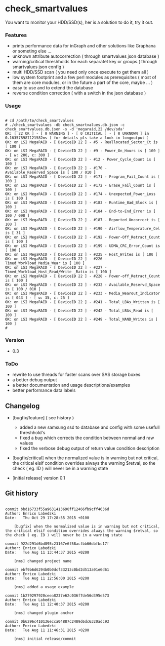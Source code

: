 
# check_smartvalues

You want to monitor your HDD/SSD(s), her is a solution to do it, try it out.
 
### Features
 - prints performance data for inGraph and other solutions like Graphana or someting else ...
 - unknown attribute autocorrection ( through smartvalues json database )
 - warning/critical threshholds for each separatet key or groups ( through smartvalues json config )
 - multi HDD/SSD scan ( you need only once execute to get them all )
 - low system footprint and a few perl modules as prerequisites ( most of them are core modules, or in the future a part of the core, maybe ... )
 - easy to use and to extend the database
 - reverse condition correction ( with a switch in the json database )

### Usage

<pre><code>
# cd /path/to/check_smartvalues
# ./check_smartvalues -db check_smartvalues.db.json -c check_smartvalues.db.json -s -d 'megaraid,22 /dev/sda'
OK: [ 22 OK ] - [ 0 WARNING ] - [ 0 CRITICAL ] - [ 0 UNKNOWN ] in 0.163578987121582ms ( for details pls take a look in longoutput )
OK: on LSI MegaRAID - [ DeviceID 22 ] - #5 - Reallocated_Sector_Ct is [ 100 ]
OK: on LSI MegaRAID - [ DeviceID 22 ] - #9 - Power_On_Hours is [ 100 ] - [ w: 200, c: 300 ]
OK: on LSI MegaRAID - [ DeviceID 22 ] - #12 - Power_Cycle_Count is [ 100 ]
OK: on LSI MegaRAID - [ DeviceID 22 ] - #170 - Available_Reserved_Space is [ 100 / 010 ]
OK: on LSI MegaRAID - [ DeviceID 22 ] - #171 - Program_Fail_Count is [ 100 ]
OK: on LSI MegaRAID - [ DeviceID 22 ] - #172 - Erase_Fail_Count is [ 100 ]
OK: on LSI MegaRAID - [ DeviceID 22 ] - #174 - Unexpected_Power_Loss is [ 100 ]
OK: on LSI MegaRAID - [ DeviceID 22 ] - #183 - Runtime_Bad_Block is [ 100 ]
OK: on LSI MegaRAID - [ DeviceID 22 ] - #184 - End-to-End_Error is [ 100 / 090 ]
OK: on LSI MegaRAID - [ DeviceID 22 ] - #187 - Reported_Uncorrect is [ 100 ]
OK: on LSI MegaRAID - [ DeviceID 22 ] - #190 - Airflow_Temperature_Cel is [ 31 ]
OK: on LSI MegaRAID - [ DeviceID 22 ] - #192 - Power-Off_Retract_Count is [ 100 ]
OK: on LSI MegaRAID - [ DeviceID 22 ] - #199 - UDMA_CRC_Error_Count is [ 100 ]
OK: on LSI MegaRAID - [ DeviceID 22 ] - #225 - Host_Writes is [ 100 ]
OK: on LSI MegaRAID - [ DeviceID 22 ] - #226 - Timed_Workload_Media_Wear is [ 100 ]
OK: on LSI MegaRAID - [ DeviceID 22 ] - #227 - Timed_Workload_Host_Read/Write _Ratio is [ 100 ]
OK: on LSI MegaRAID - [ DeviceID 22 ] - #228 - Power-off_Retract_Count is [ 100 ]
OK: on LSI MegaRAID - [ DeviceID 22 ] - #232 - Available_Reservd_Space is [ 100 / 010 ]
OK: on LSI MegaRAID - [ DeviceID 22 ] - #233 - Media_Wearout_Indicator is [ 043 ] - [ w: 35, c: 25 ]
OK: on LSI MegaRAID - [ DeviceID 22 ] - #241 - Total_LBAs_Written is [ 100 ]
OK: on LSI MegaRAID - [ DeviceID 22 ] - #242 - Total_LBAs_Read is [ 100 ]
OK: on LSI MegaRAID - [ DeviceID 22 ] - #249 - Total_NAND_Writes is [ 100 ]
#
</code></pre>

### Version

 - 0.3

### ToDo

 - rewrite to use threads for faster scans over SAS storage boxes
 - a better debug output
 - a better documentation and usage descriptions/examples
 - better performance data labels

## Changelog

 - [bugfix/feature] ( see history )
   - added a new samsung ssd to database and config with some usefull threshhold's
   - fixed a bug which corrects the condition between normal and raw values
   - fixed the verbose debug output of return value condition description

 - [bugfix/critical] when the normalized value is in warning but not critical, the critical elsif condition overrides always the warning $retval, so the check ( eg. ID ) will never be in a warning state 
 - [initial release] version 0.1

## Git history
<pre><code>
commit bbd16733f55a9631413690ff12466fb9cff4636d
Author: Enrico Labedzki <enrico.labedzki@root.center>
Date:   Thu Oct 29 17:28:55 2015 +0100

    [bugfix] when the normalized value is in warning but not critical, the critical elsif condition overrides always the warning $retval, so the check ( eg. ID ) will never be in a warning state

commit 922d291d6bd895c23167e6f58acfbb66dbfbc17f
Author: Enrico Labedzki <enrico.labedzki@netways.de>
Date:   Tue Aug 11 13:44:37 2015 +0200

    [nms] changed project name

commit ebf9b6d6294b0b0dcf33213c0bd2d513a91e6d61
Author: Enrico Labedzki <enrico.labedzki@netways.de>
Date:   Tue Aug 11 12:56:00 2015 +0200

    [nms] added a usage example

commit 1b279297920ceea8237e62c036f7de56d395e573
Author: Enrico Labedzki <enrico.labedzki@netways.de>
Date:   Tue Aug 11 12:40:37 2015 +0200

    [nms] changed plugin anchor

commit 0b6296c410136ecca04887c2489d6dc6320adc93
Author: Enrico Labedzki <enrico.labedzki@netways.de>
Date:   Tue Aug 11 11:46:31 2015 +0200

    [nms] initial release/commit
</code></pre>
